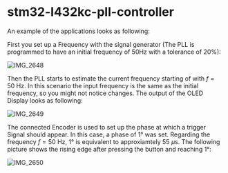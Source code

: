 # stm32-l432kc-pll-controller

An example of the applications looks as following:

First you set up a Frequency with the signal generator (The PLL is programmed to have an initial frequency of 50Hz with a tolerance of 20%):

![IMG_2648](https://github.com/user-attachments/assets/4f03445c-d118-4ec8-be7b-5ac7c7a11fd1)

Then the PLL starts to estimate the current frequency starting of with $f = 50 \ \text{Hz}$. In this scenario the input frequency is the same as the initial frequency, so you might not notice changes.
The output of the OLED Display looks as following:

![IMG_2649](https://github.com/user-attachments/assets/0d897bf4-c5a5-456c-bf6d-97b259d604c5)

The connected Encoder is used to set up the phase at which a trigger Signal should appear. In this case, a phase of 1° was set. Regarding the frequency $f = 50 \ \text{Hz}$, 1° is equivalent to approxiamtely $55 \ \mu\text{s}$.
The following picture shows the rising edge after pressing the button and reaching 1°:

![IMG_2650](https://github.com/user-attachments/assets/75de086d-7cb5-405b-bfd2-0c0392eb76c0)
